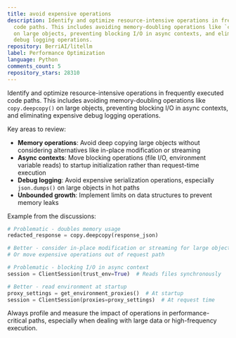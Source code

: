 ```yaml
---
title: avoid expensive operations
description: Identify and optimize resource-intensive operations in frequently executed
  code paths. This includes avoiding memory-doubling operations like `copy.deepcopy()`
  on large objects, preventing blocking I/O in async contexts, and eliminating expensive
  debug logging operations.
repository: BerriAI/litellm
label: Performance Optimization
language: Python
comments_count: 5
repository_stars: 28310
---
```


Identify and optimize resource-intensive operations in frequently executed code paths. This includes avoiding memory-doubling operations like `copy.deepcopy()` on large objects, preventing blocking I/O in async contexts, and eliminating expensive debug logging operations.

Key areas to review:
- **Memory operations**: Avoid deep copying large objects without considering alternatives like in-place modification or streaming
- **Async contexts**: Move blocking operations (file I/O, environment variable reads) to startup initialization rather than request-time execution  
- **Debug logging**: Avoid expensive serialization operations, especially `json.dumps()` on large objects in hot paths
- **Unbounded growth**: Implement limits on data structures to prevent memory leaks

Example from the discussions:
```python
# Problematic - doubles memory usage
redacted_response = copy.deepcopy(response_json)

# Better - consider in-place modification or streaming for large objects
# Or move expensive operations out of request path

# Problematic - blocking I/O in async context
session = ClientSession(trust_env=True)  # Reads files synchronously

# Better - read environment at startup
proxy_settings = get_environment_proxies()  # At startup
session = ClientSession(proxies=proxy_settings)  # At request time
```

Always profile and measure the impact of operations in performance-critical paths, especially when dealing with large data or high-frequency execution.